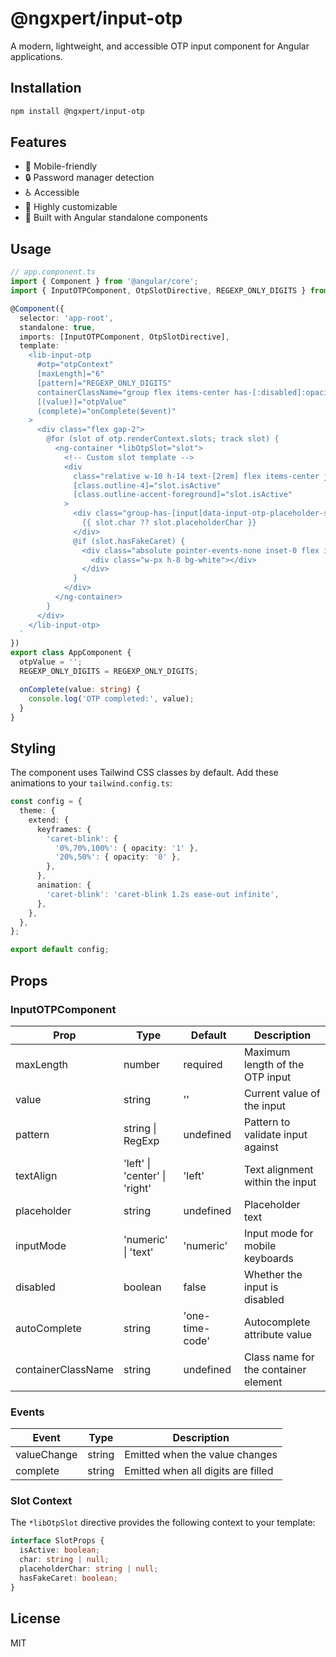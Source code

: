 # @ngxpert/input-otp

A modern, lightweight, and accessible OTP input component for Angular applications.

## Installation

```bash
npm install @ngxpert/input-otp
```

## Features

- 📱 Mobile-friendly
- 🔒 Password manager detection
- ♿️ Accessible
- 🎨 Highly customizable
- 🚀 Built with Angular standalone components

## Usage

```typescript
// app.component.ts
import { Component } from '@angular/core';
import { InputOTPComponent, OtpSlotDirective, REGEXP_ONLY_DIGITS } from '@ngxpert/input-otp';

@Component({
  selector: 'app-root',
  standalone: true,
  imports: [InputOTPComponent, OtpSlotDirective],
  template: `
    <lib-input-otp
      #otp="otpContext"
      [maxLength]="6"
      [pattern]="REGEXP_ONLY_DIGITS"
      containerClassName="group flex items-center has-[:disabled]:opacity-30"
      [(value)]="otpValue"
      (complete)="onComplete($event)"
    >
      <div class="flex gap-2">
        @for (slot of otp.renderContext.slots; track slot) {
          <ng-container *libOtpSlot="slot">
            <!-- Custom slot template -->
            <div
              class="relative w-10 h-14 text-[2rem] flex items-center justify-center transition-all duration-300 border-border border-y border-r first:border-l first:rounded-l-md last:rounded-r-md group-hover:border-accent-foreground/20 group-focus-within:border-accent-foreground/20 outline outline-0 outline-accent-foreground/20"
              [class.outline-4]="slot.isActive"
              [class.outline-accent-foreground]="slot.isActive"
            >
              <div class="group-has-[input[data-input-otp-placeholder-shown]]:opacity-20">
                {{ slot.char ?? slot.placeholderChar }}
              </div>
              @if (slot.hasFakeCaret) {
                <div class="absolute pointer-events-none inset-0 flex items-center justify-center animate-caret-blink">
                  <div class="w-px h-8 bg-white"></div>
                </div>
              }
            </div>
          </ng-container>
        }
      </div>
    </lib-input-otp>
  `
})
export class AppComponent {
  otpValue = '';
  REGEXP_ONLY_DIGITS = REGEXP_ONLY_DIGITS;

  onComplete(value: string) {
    console.log('OTP completed:', value);
  }
}
```

## Styling

The component uses Tailwind CSS classes by default. Add these animations to your `tailwind.config.ts`:

```typescript
const config = {
  theme: {
    extend: {
      keyframes: {
        'caret-blink': {
          '0%,70%,100%': { opacity: '1' },
          '20%,50%': { opacity: '0' },
        },
      },
      animation: {
        'caret-blink': 'caret-blink 1.2s ease-out infinite',
      },
    },
  },
};

export default config;
```

## Props

### InputOTPComponent

| Prop               | Type                          | Default         | Description                          |
| ------------------ | ----------------------------- | --------------- | ------------------------------------ |
| maxLength          | number                        | required        | Maximum length of the OTP input      |
| value              | string                        | ''              | Current value of the input           |
| pattern            | string \| RegExp              | undefined       | Pattern to validate input against    |
| textAlign          | 'left' \| 'center' \| 'right' | 'left'          | Text alignment within the input      |
| placeholder        | string                        | undefined       | Placeholder text                     |
| inputMode          | 'numeric' \| 'text'           | 'numeric'       | Input mode for mobile keyboards      |
| disabled           | boolean                       | false           | Whether the input is disabled        |
| autoComplete       | string                        | 'one-time-code' | Autocomplete attribute value         |
| containerClassName | string                        | undefined       | Class name for the container element |

### Events

| Event       | Type   | Description                        |
| ----------- | ------ | ---------------------------------- |
| valueChange | string | Emitted when the value changes     |
| complete    | string | Emitted when all digits are filled |

### Slot Context

The `*libOtpSlot` directive provides the following context to your template:

```typescript
interface SlotProps {
  isActive: boolean;
  char: string | null;
  placeholderChar: string | null;
  hasFakeCaret: boolean;
}
```

## License

MIT
